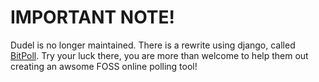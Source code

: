 # IMPORTANT NOTE!

Dudel is no longer maintained. There is a rewrite using django, called [BitPoll](https://github.com/fsinfuhh/Bitpoll). Try your luck there, you are more than welcome to help them out creating an awsome FOSS online polling tool!
